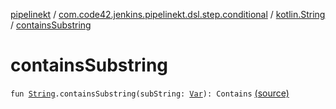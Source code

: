 [pipelinekt](../../index.md) / [com.code42.jenkins.pipelinekt.dsl.step.conditional](../index.md) / [kotlin.String](index.md) / [containsSubstring](./contains-substring.md)

# containsSubstring

`fun `[`String`](https://kotlinlang.org/api/latest/jvm/stdlib/kotlin/-string/index.html)`.containsSubstring(subString: `[`Var`](../../com.code42.jenkins.pipelinekt.core.vars/-var/index.md)`): Contains` [(source)](https://github.com/code42/pipelinekt/tree/master/dsl/src/main/kotlin/com/code42/jenkins/pipelinekt/dsl/step/conditional/StringComparisonDsl.kt#L13)